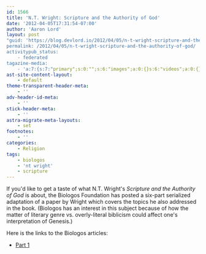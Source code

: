```yaml
---
id: 1566
title: 'N.T. Wright: Scripture and the Authority of God'
date: '2012-04-05T17:31:54-07:00'
author: 'Aaron Lord'
layout: post
"guid: 'https://blog.devlord.io/2012/04/05/n-t-wright-scripture-and-the-authority-of-god/'
permalink: /2012/04/05/n-t-wright-scripture-and-the-authority-of-god/
activitypub_status:
    - federated
tagazine-media:
    - 'a:7:{s:7:"primary";s:0:"";s:6:"images";a:0:{}s:6:"videos";a:0:{}s:11:"image_count";s:1:"0";s:6:"author";s:8:"28099389";s:7:"blog_id";s:8:"28571045";s:9:"mod_stamp";s:19:"2012-04-06 01:42:22";}'
ast-site-content-layout:
    - default
theme-transparent-header-meta:
    - ''
adv-header-id-meta:
    - ''
stick-header-meta:
    - ''
astra-migrate-meta-layouts:
    - set
footnotes:
    - ''
categories:
    - Religion
tags:
    - biologos
    - 'nt wright'
    - scripture
---
```


If you'd like to get a taste of what N.T. Wright's <em>Scripture and the Authority of God</em> is about, the Biologos Foundation has posted a six-part serialized adaptation of a paper by Wright which covers the topics he also addressed in the book. (Biologos has an interest in this subject because of how the matter of literary genre vs. overly-literal biblicism could affect one's interpretation of Genesis.)

Here is the links to the Biologos articles:

<ul>
    <li><a href="https://biologos.org/articles/n-t-wright-on-scripture-and-the-authority-of-god">Part 1</a></li>
</ul>